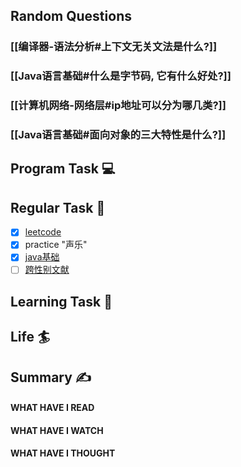 ## Random Questions
### [[编译器-语法分析#上下文无关文法是什么?]]

### [[Java语言基础#什么是字节码, 它有什么好处?]]

### [[计算机网络-网络层#ip地址可以分为哪几类?]]

### [[Java语言基础#面向对象的三大特性是什么?]]



## Program Task  💻

## Regular Task  🤡
- [x] [leetcode](https://leetcode.cn/study-plan/algorithms/?progress=tyz0ksg)
- [x] practice "声乐"
- [x] [java基础](https://javaguide.cn/java/basis/java-basic-questions-01.html#%E5%9F%BA%E7%A1%80%E6%A6%82%E5%BF%B5)
- [ ] [跨性别文献](https://transreads.org/tag/article/)

## Learning Task 🎯

## Life 🏄

## Summary ✍
####  WHAT HAVE I READ

#### WHAT HAVE I WATCH

#### WHAT HAVE I THOUGHT
